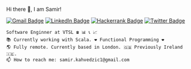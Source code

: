 
Hi there 👋, I am Samir!   
    
[![Gmail Badge](https://img.shields.io/badge/-Gmail-c14438?style=flat-square&logo=Gmail&logoColor=white&link=mailto:contato.weltonf@gmail.com)](mailto:samir.kahvedzic1@gmail.com)
[![LinkedIn Badge](https://img.shields.io/badge/LinkedIn-0077B5?style=flat-square&logo=linkedin&logoColor=white&link=https://www.linkedin.com/in/samirkahvedzic/)](https://www.linkedin.com/in/samirkahvedzic/)
[![Hackerrank Badge](https://img.shields.io/badge/-hackerrank-1da1f2?style=flat-square&labelColor=1da1f2&logo=hackerrank&logoColor=white&link=https://www.hackerrank.com/Samir_Kahvedzic?hr_r=1)](https://www.hackerrank.com/Samir_Kahvedzic?hr_r=1)
[![Twitter Badge](https://img.shields.io/badge/-Twitter-1da1f2?style=flat-square&labelColor=1da1f2&logo=twitter&logoColor=white&link=https://www.twitter.com/zamirzamirzamir)](https://www.twitter.com/zamirzamirzamir/)

    Software Enginner at VTSL ☎️ 📊 📞 📈  
    📚 Currently working with Scala. ❤️ Functional Programming ❤️
    🌎 Fully remote. Currently based in London. 🇬🇧 Previously Ireland 🇮🇪.
    📫 How to reach me: samir.kahvedzic1@gmail.com
